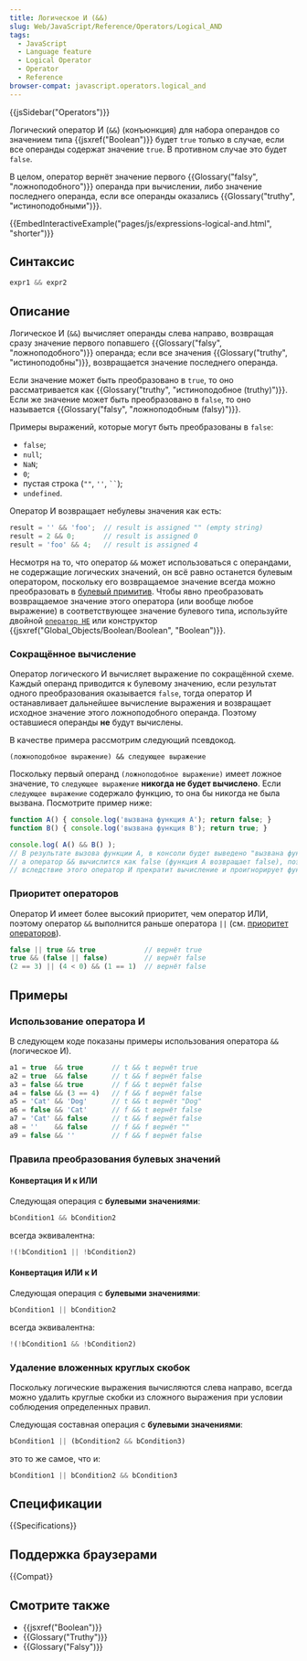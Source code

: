 ```yaml
---
title: Логическое И (&&)
slug: Web/JavaScript/Reference/Operators/Logical_AND
tags:
  - JavaScript
  - Language feature
  - Logical Operator
  - Operator
  - Reference
browser-compat: javascript.operators.logical_and
---
```

{{jsSidebar("Operators")}}

Логический оператор И (`&&`) (конъюнкция) для набора операндов со значением типа {{jsxref("Boolean")}} будет `true` только в случае, если все операнды содержат значение `true`. В противном случае это будет `false`.

В целом, оператор вернёт значение первого {{Glossary("falsy", "ложноподобного")}} операнда при вычислении, либо значение последнего операнда, если все операнды оказались {{Glossary("truthy", "истиноподобными")}}.

{{EmbedInteractiveExample("pages/js/expressions-logical-and.html", "shorter")}}

## Синтаксис

```js
expr1 && expr2
```

## Описание

Логическое И (`&&`) вычисляет операнды слева направо, возвращая сразу значение первого попавшего {{Glossary("falsy", "ложноподобного")}} операнда; если все значения {{Glossary("truthy", "истиноподобны")}}, возвращается значение последнего операнда.

Если значение может быть преобразовано в `true`, то оно рассматривается как {{Glossary("truthy", "истиноподобное (truthy)")}}. Если же значение может быть преобразовано в `false`, то оно называется {{Glossary("falsy", "ложноподобным (falsy)")}}.

Примеры выражений, которые могут быть преобразованы в `false`:

- `false`;
- `null`;
- `NaN`;
- `0`;
- пустая строка (`""`, `''`, ` `` `);
- `undefined`.

Оператор И возвращает небулевы значения как есть:

```js
result = '' && 'foo';  // result is assigned "" (empty string)
result = 2 && 0;       // result is assigned 0
result = 'foo' && 4;   // result is assigned 4
```

Несмотря на то, что оператор `&&` может использоваться с операндами, не содержащие логических значений, он всё равно останется булевым оператором, поскольку его возвращаемое значение всегда можно преобразовать в [булевый примитив](/ru/docs/Web/JavaScript/Data_structures#Boolean_type).
Чтобы явно преобразовать возвращаемое значение этого оператора (или вообще любое выражение) в соответствующее значение булевого типа, используйте двойной [`оператор НЕ`](/en-US/docs/Web/JavaScript/Reference/Operators/Logical_NOT) или конструктор {{jsxref("Global_Objects/Boolean/Boolean", "Boolean")}}.

### Сокращённое вычисление

Оператор логического И вычисляет выражение по сокращённой схеме.
Каждый операнд приводится к булевому значению, если результат одного преобразования оказывается `false`, тогда оператор И останавливает дальнейшее вычисление выражения и возвращает исходное значение этого ложноподобного операнда. Поэтому оставшиеся операнды **не** будут вычислены.

В качестве примера рассмотрим следующий псевдокод.

```
(ложноподобное выражение) && следующее выражение
```

Поскольку первый операнд `(ложноподобное выражение)` имеет ложное значение, то `следующее выражение` **никогда не будет вычислено**.
Если `следующее выражение` содержало функцию, то она бы никогда не была вызвана.
Посмотрите пример ниже:

```js
function A() { console.log('вызвана функция A'); return false; }
function B() { console.log('вызвана функция B'); return true; }

console.log( A() && B() );
// В результате вызова функции A, в консоли будет выведено "вызвана функция A",
// а оператор && вычислится как false (функция A возвращает false), поэтому далее в консоли появится false;
// вследствие этого оператор И прекратит вычисление и проигнорирует функцию B
```

### Приоритет операторов

Оператор И имеет более высокий приоритет, чем оператор ИЛИ, поэтому оператор `&&` выполнится раньше оператора `||` (см. [приоритет операторов](/en-US/docs/Web/JavaScript/Reference/Operators/Operator_Precedence)).

```js
false || true && true            // вернёт true
true && (false || false)         // вернёт false
(2 == 3) || (4 < 0) && (1 == 1)  // вернёт false
```

## Примеры

### Использование оператора И

В следующем коде показаны примеры использования оператора `&&` (логическое И).

```js
a1 = true  && true       // t && t вернёт true
a2 = true  && false      // t && f вернёт false
a3 = false && true       // f && t вернёт false
a4 = false && (3 == 4)   // f && f вернёт false
a5 = 'Cat' && 'Dog'      // t && t вернёт "Dog"
a6 = false && 'Cat'      // f && t вернёт false
a7 = 'Cat' && false      // t && f вернёт false
a8 = ''    && false      // f && f вернёт ""
a9 = false && ''         // f && f вернёт false
```

### Правила преобразования булевых значений

#### Конвертация И к ИЛИ

Следующая операция с **булевыми значениями**:

```js
bCondition1 && bCondition2
```

всегда эквивалентна:

```js
!(!bCondition1 || !bCondition2)
```

#### Конвертация ИЛИ к И

Следующая операция с **булевыми значениями**:

```js
bCondition1 || bCondition2
```

всегда эквивалентна:

```js
!(!bCondition1 && !bCondition2)
```

### Удаление вложенных круглых скобок

Поскольку логические выражения вычисляются слева направо, всегда можно удалить круглые скобки из сложного выражения при условии соблюдения определенных правил.

Следующая составная операция с **булевыми значениями**:

```js
bCondition1 || (bCondition2 && bCondition3)
```

это то же самое, что и:

```js
bCondition1 || bCondition2 && bCondition3
```

## Спецификации

{{Specifications}}

## Поддержка браузерами

{{Compat}}

## Смотрите также

- {{jsxref("Boolean")}}
- {{Glossary("Truthy")}}
- {{Glossary("Falsy")}}
